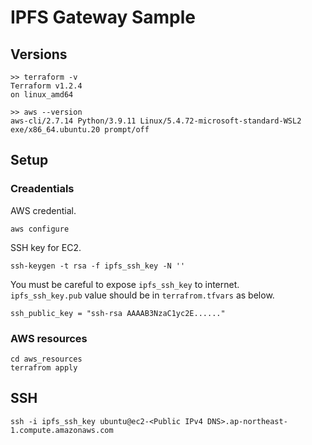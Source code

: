 # IPFS Gateway Sample
## Versions
```
>> terraform -v
Terraform v1.2.4
on linux_amd64
```

```
>> aws --version
aws-cli/2.7.14 Python/3.9.11 Linux/5.4.72-microsoft-standard-WSL2 exe/x86_64.ubuntu.20 prompt/off
```

## Setup
### Creadentials
AWS credential.

```
aws configure
```

SSH key for EC2.

```
ssh-keygen -t rsa -f ipfs_ssh_key -N ''
```

You must be careful to expose `ipfs_ssh_key` to internet.  
`ipfs_ssh_key.pub` value should be in `terrafrom.tfvars` as below.

```
ssh_public_key = "ssh-rsa AAAAB3NzaC1yc2E......"
```

### AWS resources

```
cd aws_resources
terrafrom apply
```

## SSH

```
ssh -i ipfs_ssh_key ubuntu@ec2-<Public IPv4 DNS>.ap-northeast-1.compute.amazonaws.com
```
